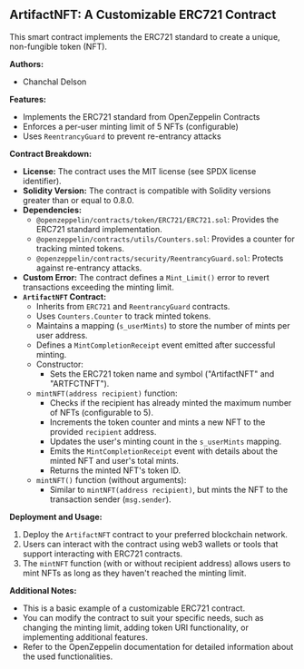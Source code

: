 ## ArtifactNFT: A Customizable ERC721 Contract 

This smart contract implements the ERC721 standard to create a unique, non-fungible token (NFT). 

**Authors:**

* Chanchal Delson

**Features:**

* Implements the ERC721 standard from OpenZeppelin Contracts
* Enforces a per-user minting limit of 5 NFTs (configurable)
* Uses `ReentrancyGuard` to prevent re-entrancy attacks

**Contract Breakdown:**

* **License:** The contract uses the MIT license (see SPDX license identifier).
* **Solidity Version:** The contract is compatible with Solidity versions greater than or equal to 0.8.0.
* **Dependencies:**
    * `@openzeppelin/contracts/token/ERC721/ERC721.sol`: Provides the ERC721 standard implementation.
    * `@openzeppelin/contracts/utils/Counters.sol`: Provides a counter for tracking minted tokens.
    * `@openzeppelin/contracts/security/ReentrancyGuard.sol`: Protects against re-entrancy attacks.
* **Custom Error:** The contract defines a `Mint_Limit()` error to revert transactions exceeding the minting limit.
* **`ArtifactNFT` Contract:**
    * Inherits from `ERC721` and `ReentrancyGuard` contracts.
    * Uses `Counters.Counter` to track minted tokens.
    * Maintains a mapping (`s_userMints`) to store the number of mints per user address.
    * Defines a `MintCompletionReceipt` event emitted after successful minting.
    * Constructor:
        * Sets the ERC721 token name and symbol ("ArtifactNFT" and "ARTFCTNFT").
    * `mintNFT(address recipient)` function:
        * Checks if the recipient has already minted the maximum number of NFTs (configurable to 5).
        * Increments the token counter and mints a new NFT to the provided `recipient` address.
        * Updates the user's minting count in the `s_userMints` mapping.
        * Emits the `MintCompletionReceipt` event with details about the minted NFT and user's total mints.
        * Returns the minted NFT's token ID.
    * `mintNFT()` function (without arguments):
        * Similar to `mintNFT(address recipient)`, but mints the NFT to the transaction sender (`msg.sender`).

**Deployment and Usage:**

1. Deploy the `ArtifactNFT` contract to your preferred blockchain network.
2. Users can interact with the contract using web3 wallets or tools that support interacting with ERC721 contracts.
3. The `mintNFT` function (with or without recipient address) allows users to mint NFTs as long as they haven't reached the minting limit.

**Additional Notes:**

* This is a basic example of a customizable ERC721 contract. 
* You can modify the contract to suit your specific needs, such as changing the minting limit, adding token URI functionality, or implementing additional features.
* Refer to the OpenZeppelin documentation for detailed information about the used functionalities.
